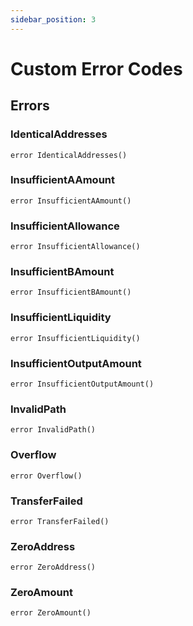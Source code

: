 ```yaml
---
sidebar_position: 3
---
```


# Custom Error Codes

## Errors

### IdenticalAddresses

```solidity title="Solidity"
error IdenticalAddresses()
```

### InsufficientAAmount

```solidity title="Solidity"
error InsufficientAAmount()
```

### InsufficientAllowance

```solidity title="Solidity"
error InsufficientAllowance()
```

### InsufficientBAmount

```solidity title="Solidity"
error InsufficientBAmount()
```

### InsufficientLiquidity

```solidity title="Solidity"
error InsufficientLiquidity()
```

### InsufficientOutputAmount

```solidity title="Solidity"
error InsufficientOutputAmount()
```

### InvalidPath

```solidity title="Solidity"
error InvalidPath()
```

### Overflow

```solidity title="Solidity"
error Overflow()
```

### TransferFailed

```solidity title="Solidity"
error TransferFailed()
```

### ZeroAddress

```solidity title="Solidity"
error ZeroAddress()
```

### ZeroAmount

```solidity title="Solidity"
error ZeroAmount()
```
